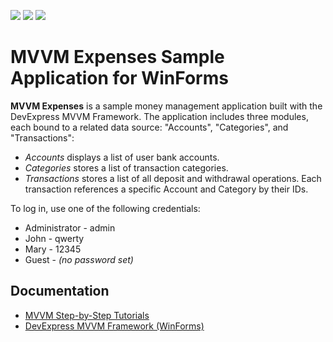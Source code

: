 <!-- default badges list -->
![](https://img.shields.io/endpoint?url=https://codecentral.devexpress.com/api/v1/VersionRange/128614890/15.2.4%2B)
[![](https://img.shields.io/badge/Open_in_DevExpress_Support_Center-FF7200?style=flat-square&logo=DevExpress&logoColor=white)](https://supportcenter.devexpress.com/ticket/details/T254492)
[![](https://img.shields.io/badge/📖_How_to_use_DevExpress_Examples-e9f6fc?style=flat-square)](https://docs.devexpress.com/GeneralInformation/403183)
<!-- default badges end -->
# MVVM Expenses Sample Application for WinForms


**MVVM Expenses** is a sample money management application built with the DevExpress MVVM Framework. The application includes three modules, each bound to a related data source: "Accounts", "Categories", and "Transactions":

* *Accounts* displays a list of user bank accounts.
* *Categories* stores a list of transaction categories.
* *Transactions* stores a list of all deposit and withdrawal operations. Each transaction references a specific Account and Category by their IDs.

To log in, use one of the following credentials:

* Administrator - admin
* John - qwerty
* Mary - 12345
* Guest - *(no password set)*

## Documentation

* [MVVM Step-by-Step Tutorials](https://documentation.devexpress.com/#WindowsForms/CustomDocument114101)
* [DevExpress MVVM Framework (WinForms)](https://docs.devexpress.com/WindowsForms/113955/build-an-application/winforms-mvvm)



